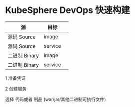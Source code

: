 # KubeSphere DevOps 快速构建



| 源            | 目标    |      |
| ------------- | ------- | ---- |
| 源码 Source   | image   |      |
| 源码 Source   | service |      |
| 二进制 Binary | image   |      |
| 二进制 Binary | service |      |



1 准备凭证

2 创建服务

选择 代码或者 制品 (war/jar/其他二进制可执行文件)


